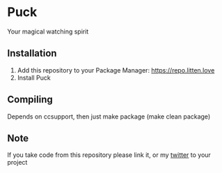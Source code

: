 # Puck
Your magical watching spirit

## Installation
1. Add this repository to your Package Manager: https://repo.litten.love
2. Install Puck

## Compiling
Depends on ccsupport, then just make package (make clean package)

## Note
If you take code from this repository please link it, or my [twitter](https://twitter.com/Litteeen) to your project

